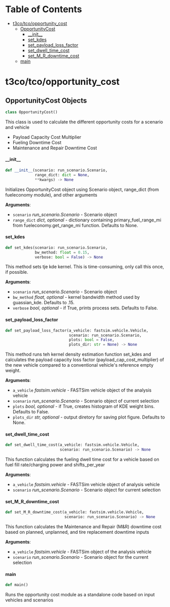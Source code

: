 # Table of Contents

* [t3co/tco/opportunity\_cost](#t3co/tco/opportunity_cost)
  * [OpportunityCost](#t3co/tco/opportunity_cost.OpportunityCost)
    * [\_\_init\_\_](#t3co/tco/opportunity_cost.OpportunityCost.__init__)
    * [set\_kdes](#t3co/tco/opportunity_cost.OpportunityCost.set_kdes)
    * [set\_payload\_loss\_factor](#t3co/tco/opportunity_cost.OpportunityCost.set_payload_loss_factor)
    * [set\_dwell\_time\_cost](#t3co/tco/opportunity_cost.OpportunityCost.set_dwell_time_cost)
    * [set\_M\_R\_downtime\_cost](#t3co/tco/opportunity_cost.OpportunityCost.set_M_R_downtime_cost)
  * [main](#t3co/tco/opportunity_cost.main)

<a id="t3co/tco/opportunity_cost"></a>

# t3co/tco/opportunity\_cost

<a id="t3co/tco/opportunity_cost.OpportunityCost"></a>

## OpportunityCost Objects

```python
class OpportunityCost()
```

This class is used to calculate the different opportunity costs for a scenario and vehicle
- Payload Capacity Cost Multiplier
- Fueling Downtime Cost
- Maintenance and Repair Downtime Cost

<a id="t3co/tco/opportunity_cost.OpportunityCost.__init__"></a>

#### \_\_init\_\_

```python
def __init__(scenario: run_scenario.Scenario,
             range_dict: dict = None,
             **kwargs) -> None
```

Initializes OpportunityCost object using Scenario object, range_dict (from fueleconomy module), and other arguments

**Arguments**:

- `scenario` _run_scenario.Scenario_ - Scenario object
- `range_dict` _dict, optional_ - dictionary containing primary_fuel_range_mi from fueleconomy.get_range_mi function. Defaults to None.

<a id="t3co/tco/opportunity_cost.OpportunityCost.set_kdes"></a>

#### set\_kdes

```python
def set_kdes(scenario: run_scenario.Scenario,
             bw_method: float = 0.15,
             verbose: bool = False) -> None
```

This method sets tje kde kernel. This is time-consuming, only call this once, if possible.

**Arguments**:

- `scenario` _run_scenario.Scenario_ - Scenario object
- `bw_method` _float, optional_ - kernel bandwidth method used by guassian_kde. Defaults to .15.
- `verbose` _bool, optional_ - if True, prints process sets. Defaults to False.

<a id="t3co/tco/opportunity_cost.OpportunityCost.set_payload_loss_factor"></a>

#### set\_payload\_loss\_factor

```python
def set_payload_loss_factor(a_vehicle: fastsim.vehicle.Vehicle,
                            scenario: run_scenario.Scenario,
                            plots: bool = False,
                            plots_dir: str = None) -> None
```

This method runs teh kernel density estimation function set_kdes and calculates the payload capacity loss factor (payload_cap_cost_multiplier)             of the new vehicle compared to a conventional vehicle's reference empty weight.

**Arguments**:

- `a_vehicle` _fastsim.vehicle_ - FASTSim vehicle object of the analysis vehicle
- `scenario` _run_scenario.Scenario_ - Scenario object of current selection
- `plots` _bool, optional_ - if True, creates histogram of KDE weight bins. Defaults to False.
- `plots_dir` _str, optional_ - output diretory for saving plot figure. Defaults to None.

<a id="t3co/tco/opportunity_cost.OpportunityCost.set_dwell_time_cost"></a>

#### set\_dwell\_time\_cost

```python
def set_dwell_time_cost(a_vehicle: fastsim.vehicle.Vehicle,
                        scenario: run_scenario.Scenario) -> None
```

This function calculates the fueling dwell time cost for a vehicle based on fuel fill rate/charging power and shifts_per_year

**Arguments**:

- `a_vehicle` _fastsim.vehicle_ - FASTSim vehicle object of analysis vehicle
- `scenario` _run_scenario.Scenario_ - Scenario object for current selection

<a id="t3co/tco/opportunity_cost.OpportunityCost.set_M_R_downtime_cost"></a>

#### set\_M\_R\_downtime\_cost

```python
def set_M_R_downtime_cost(a_vehicle: fastsim.vehicle.Vehicle,
                          scenario: run_scenario.Scenario) -> None
```

This function calculates the Maintenance and Repair (M&R) downtime cost based on planned, unplanned, and tire replacement downtime inputs

**Arguments**:

- `a_vehicle` _fastsim.vehicle_ - FASTSim object of the analysis vehicle
- `scenario` _run_scenario.Scenario_ - Scenario object for the current selection

<a id="t3co/tco/opportunity_cost.main"></a>

#### main

```python
def main()
```

Runs the opportunity cost module as a standalone code based on input vehicles and scenarios

